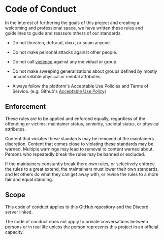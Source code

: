 # Code of Conduct

In the interest of furthering the goals of this project and creating a welcoming and professional space, we have written these rules and guidelines to guide and reassure others of our standards.

 * Do not threaten, defraud, doxx, or scam anyone.

 * Do not make personal attacks against other people.

 * Do not call [violence](https://www.oed.com/oed2/00277885#:~:text=1.,c1290%20Beket%20932%20in%20S.) against any individual or group.

 * Do not make sweeping generalizations about groups defined by mostly uncontrollable physical or mental attributes.

 * Always follow the platform's Acceptable Use Policies and Terms of Service. (e.g. Github's [Acceptable Use Policy](https://docs.github.com/en/free-pro-team@latest/github/site-policy/github-acceptable-use-policies))


## Enforcement

These rules are to be applied and enforced equally, regardless of the offending or victims: maintainer status, seniority, societal status, or physical attributes.

Content that violates these standards may be removed at the maintainers discretion. Content that comes close to violating these standards may be warned. Multiple warnings may lead to removal to content warned about. Persons who repeatedly break the rules may be banned or excluded.

If the maintainers constantly break there own rules, or selectively enforce the rules to a great extend, the maintainers must lower their own standards, and let others do what they can get away with, or revise the rules to a more fair and equal standing.

## Scope

This code of conduct applies to this GitHub repository and the Discord server linked.

The code of conduct does not apply to private conversations between persons or in real life unless the person represents this project in an official capacity.

